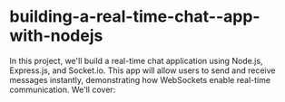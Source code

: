 # building-a-real-time-chat--app-with-nodejs
In this project, we'll build a real-time chat application using Node.js, Express.js, and Socket.io. This app will allow users to send and receive messages instantly, demonstrating how WebSockets enable real-time communication. We'll cover:

